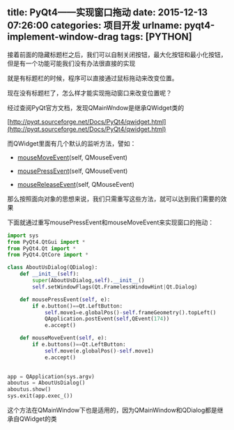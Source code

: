title: PyQt4——实现窗口拖动
date: 2015-12-13 07:26:00
categories: 项目开发
urlname: pyqt4-implement-window-drag
tags: [PYTHON]
---
接着前面的隐藏标题栏之后，我们可以自制关闭按钮，最大化按钮和最小化按钮，但是有一个功能可能我们没有办法很直接的实现

就是有标题栏的时候，程序可以直接通过鼠标拖动来改变位置。

现在没有标题栏了，怎么样才能实现拖动窗口来改变位置呢？

经过查阅PyQt官方文档，发现QMainWndow是继承QWidget类的

[http://pyqt.sourceforge.net/Docs/PyQt4/qwidget.html](http://pyqt.sourceforge.net/Docs/PyQt4/qwidget.html)

而QWidget里面有几个默认的监听方法，譬如：

- [mouseMoveEvent](http://pyqt.sourceforge.net/Docs/PyQt4/qwidget.html#mouseMoveEvent)(self, QMouseEvent)

- [mousePressEvent](http://pyqt.sourceforge.net/Docs/PyQt4/qwidget.html#mousePressEvent)(self, QMouseEvent)

- [mouseReleaseEvent](http://pyqt.sourceforge.net/Docs/PyQt4/qwidget.html#mouseReleaseEvent)(self, QMouseEvent)

那么按照面向对象的思想来说，我们只需重写这些方法，就可以达到我们需要的效果

<!--more-->

下面就通过重写mousePressEvent和mouseMoveEvent来实现窗口的拖动：
```python
import sys
from PyQt4.QtGui import *
from PyQt4.Qt import *
from PyQt4.QtCore import *

class AboutUsDialog(QDialog):
    def __init__(self):
        super(AboutUsDialog,self).__init__()
        self.setWindowFlags(Qt.FramelessWindowHint|Qt.Dialog)

    def mousePressEvent(self, e):
        if e.button()==Qt.LeftButton:
            self.move1=e.globalPos()-self.frameGeometry().topLeft()
            QApplication.postEvent(self,QEvent(174))
            e.accept()

    def mouseMoveEvent(self, e):
        if e.buttons()==Qt.LeftButton:
            self.move(e.globalPos()-self.move1)
            e.accept()
 

app = QApplication(sys.argv)
aboutus = AboutUsDialog()
aboutus.show()
sys.exit(app.exec_())
```
这个方法在QMainWindow下也是适用的，因为QMainWindow和QDialog都是继承自QWidget的类